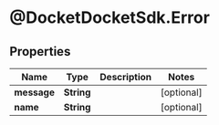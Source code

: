 # @DocketDocketSdk.Error

## Properties
Name | Type | Description | Notes
------------ | ------------- | ------------- | -------------
**message** | **String** |  | [optional] 
**name** | **String** |  | [optional] 


